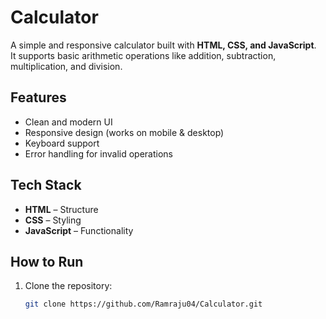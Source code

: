 # Calculator

A simple and responsive calculator built with **HTML, CSS, and JavaScript**.  
It supports basic arithmetic operations like addition, subtraction, multiplication, and division.

## Features
- Clean and modern UI  
- Responsive design (works on mobile & desktop)  
- Keyboard support  
- Error handling for invalid operations  

## Tech Stack
- **HTML** – Structure  
- **CSS** – Styling  
- **JavaScript** – Functionality  

## How to Run
1. Clone the repository:
   ```bash
   git clone https://github.com/Ramraju04/Calculator.git
